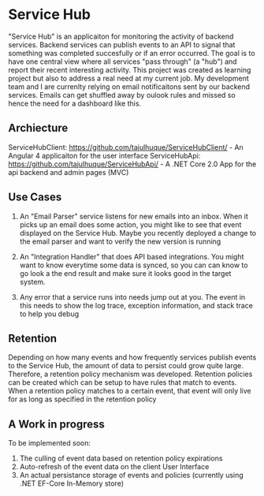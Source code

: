 # Service Hub 

"Service Hub" is an applicaiton for monitoring the activity of backend services.  Backend services can publish events to an API to signal that something was completed succesfully or if an error occurred.  The goal is to have one central view where all services "pass through" (a "hub") and report their recent interesting activity.  This project was created as learning project but also to address a real need at my current job.  My development team and I are currenlty relying on email notificaitons sent by our backend services.  Emails can get shuffled away by oulook rules and missed so hence the need for a dashboard like this.
 
## Archiecture
 ServiceHubClient:  https://github.com/tajulhuque/ServiceHubClient/  - An Angular 4 applicaiton for the user interface
 ServiceHubApi: https://github.com/tajulhuque/ServiceHubApi/ - A .NET Core 2.0 App for the api backend and admin pages (MVC)

## Use Cases 
 1. An "Email Parser" service listens for new emails into an inbox.  When it picks up an email does some action, you might like to see that event displayed on the Service Hub.  Maybe you recently deployed a change to the email parser and want to verify the new version is running
 
 2. An "Integration Handler" that does API based integrations.  You might want to know everytime some data is synced, so you can can know to go look a the end result and make sure it looks good in the target system.
 
 3. Any error that a service runs into needs jump out at you.  The event in this needs to show the log trace, exception information, and stack trace to help you debug
 
## Retention
Depending on how many events and how frequently services publish events to the Service Hub, the amount of data to persist could grow quite large.  Therefore, a retention policy mechanism was developed.  Retention policies can be created which can be setup to have rules that match to events.  When a retention policy matches to a certain event, that event will only live for as long as specified in the retention policy
 

##  A Work in progress
To be implemented soon:
  1. The culling of event data based on retention policy expirations
  2. Auto-refresh of the event data on the client User Interface
  3. An actual persistance storage of events and policies (currently using .NET EF-Core In-Memory store)

